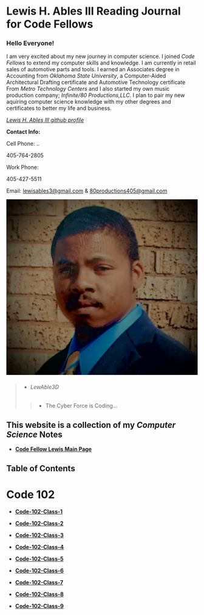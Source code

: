# Lewis H. Ables III Reading Journal for Code Fellows

### Hello Everyone!

I am very excited about my new journey in computer science. I joined _Code Fellows_ to extend my computer skills and knowledge. 
I am currently in retail sales of automotive parts and tools. I earned an Associates degree in Accounting from _Oklahoma State University_, a Computer-Aided Architectural Drafting certificate and Automotive Technology certificate From _Metro Technology Centers_ and I also started my own music production company; _Infinite/80 Productions,LLC_. I plan to pair my new aquiring computer science knowledge with my other degrees and certificates to better my life and business.

*[Lewis H. Ables III github profile](https://github.com/Lewable3d)*

 **Contact Info:**
 
 Cell Phone: 
 ..
 
 405-764-2805

 Work Phone: 
 
 405-427-5511
 
 Email:  lewisables3@gmail.com & 80productions405@gmail.com

 ![Lewis H. Ables III](IMG_3999.jpg)

> * ###### *LewAble3D*
>
> > * The Cyber Force is Coding...

## This website is a collection of my *Computer Science* Notes

- **[Code Fellow Lewis Main Page](https://lewable3d.github.io/Reading-Notes/)**

## Table of Contents

# Code 102

- **[Code-102-Class-1](https://lewable3d.github.io/Reading-Notes/102-Class-01)**

- **[Code-102-Class-2](https://lewable3d.github.io/Reading-Notes/Class%2002)**

- **[Code-102-Class-3](https://lewable3d.github.io/Reading-Notes/Class%2003)**

- **[Code-102-Class-4](https://lewable3d.github.io/Reading-Notes/Class%2004)**

- **[Code-102-Class-5](https://lewable3d.github.io/Reading-Notes/Class%2005)**

- **[Code-102-Class-6](https://lewable3d.github.io/Reading-Notes/Class%2006)**

- **[Code-102-Class-7](https://lewable3d.github.io/Reading-Notes/Class%2007)**

- **[Code-102-Class-8](https://lewable3d.github.io/Reading-Notes/Class%2008)**

- **[Code-102-Class-9](https://lewable3d.github.io/Reading-Notes/Class%2009)**




